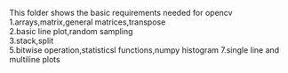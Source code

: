 This folder shows the basic requirements needed for opencv  
1.arrays,matrix,general matrices,transpose  
2.basic line plot,random sampling  
3.stack,split  
5.bitwise operation,statisticsl functions,numpy histogram
7.single line and multiline plots
